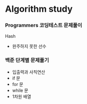 # Algorithm study

### Programmers 코딩테스트 문제풀이

  Hash
  - 완주하지 못한 선수

### 백준 단계별 문제풀기
  - 입출력과 사칙연산
  - if 문
  - for 문
  - while 문
  - 1차원 배열
  
